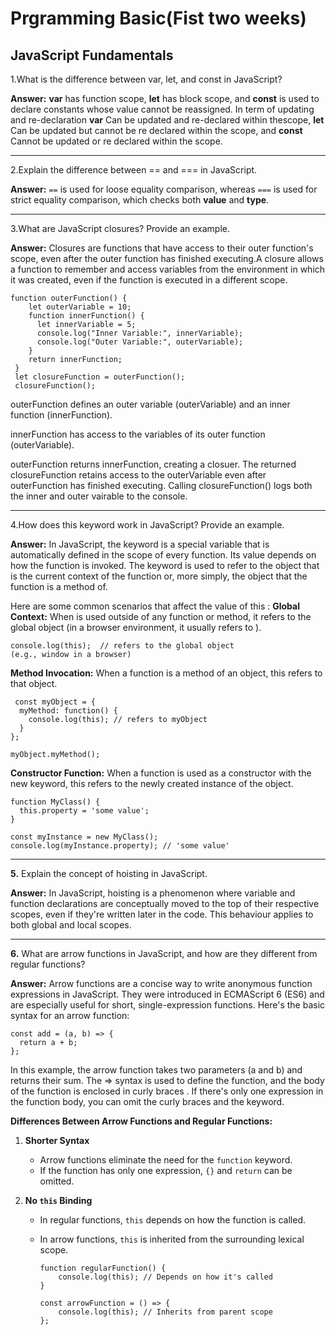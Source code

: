 # Prgramming Basic(Fist two weeks)

## **JavaScript Fundamentals**

1.What is the difference between var, let, and const in JavaScript?

**Answer:** **var** has function scope, **let** has block scope, and **const** is used to
declare constants whose value cannot be reassigned. In term of updating and re-declaration **var** Can be
updated and re-declared within thescope, **let** Can be updated but cannot be re declared within the scope, and **const** Cannot be updated or re declared within the scope.

---

2.Explain the difference between == and === in JavaScript.

**Answer:** `==` is used for loose equality comparison, whereas `===` is used for strict equality comparison, which checks both **value** and **type**.

---

3.What are JavaScript closures? Provide an example.

**Answer:** Closures are functions that have access to their outer function's scope, even after the outer function has finished executing.A closure allows a function to remember and access variables from the environment in which it was created, even if the function is executed in a different scope.

```
function outerFunction() {
    let outerVariable = 10;
    function innerFunction() {
      let innerVariable = 5;
      console.log("Inner Variable:", innerVariable);
      console.log("Outer Variable:", outerVariable);
    }
    return innerFunction;
 }
 let closureFunction = outerFunction();
 closureFunction();
```

outerFunction defines an outer variable (outerVariable) and an inner function (innerFunction).

innerFunction has access to the variables of its outer function (outerVariable).

outerFunction returns innerFunction, creating a closuer. The returned closureFunction retains access to the outerVariable even after outerFunction has finished executing. Calling closureFunction() logs both the inner and outer vairable to the console.

---

4.How does this keyword work in JavaScript? Provide an example.

**Answer:** In JavaScript, the keyword is a special variable that is automatically defined in the scope of every function. Its value
depends on how the function is invoked. The keyword is used to refer to the object that is the current context of the function or, more
simply, the object that the function is a method of.

Here are some common scenarios that affect the value of this :
**Global Context:**
When is used outside of any function or method, it refers to the global object (in a browser environment, it usually refers to ).

```
console.log(this);  // refers to the global object
(e.g., window in a browser)
```

**Method Invocation:**
When a function is a method of an object, this refers to that object.

```
 const myObject = {
  myMethod: function() {
    console.log(this); // refers to myObject
  }
};

myObject.myMethod();
```

**Constructor Function:**
When a function is used as a constructor with the new keyword, this refers to the newly created instance of the object.

```
function MyClass() {
  this.property = 'some value';
}

const myInstance = new MyClass();
console.log(myInstance.property); // 'some value'
```

---

**5.** Explain the concept of hoisting in JavaScript.

**Answer:** In JavaScript, hoisting is a phenomenon where variable and function declarations are conceptually moved to the top of their respective scopes, even if they're written later in the code. This behaviour applies to both global and local scopes.

---

**6.** What are arrow functions in JavaScript, and how are they different from regular functions?

**Answer:** Arrow functions are a concise way to write anonymous function expressions in JavaScript. They were introduced in ECMAScript 6
(ES6) and are especially useful for short, single-expression functions.
Here's the basic syntax for an arrow function:

```
const add = (a, b) => {
  return a + b;
};
```

In this example, the arrow function takes two parameters (a and b) and returns their sum. The => syntax is used to define the function,
and the body of the function is enclosed in curly braces . If there's only one expression in the function body, you can omit the curly
braces and the keyword.

**Differences Between Arrow Functions and Regular Functions:**

1. **Shorter Syntax**

   - Arrow functions eliminate the need for the `function` keyword.
   - If the function has only one expression, `{}` and `return` can be omitted.

2. **No `this` Binding**

   - In regular functions, `this` depends on how the function is called.
   - In arrow functions, `this` is inherited from the surrounding lexical scope.

     ```
     function regularFunction() {
         console.log(this); // Depends on how it's called
     }

     const arrowFunction = () => {
         console.log(this); // Inherits from parent scope
     };

     ```
